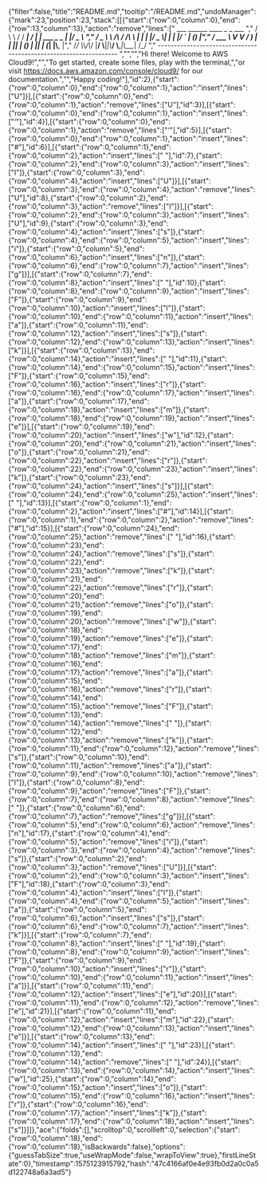 {"filter":false,"title":"README.md","tooltip":"/README.md","undoManager":{"mark":23,"position":23,"stack":[[{"start":{"row":0,"column":0},"end":{"row":13,"column":13},"action":"remove","lines":["         ___        ______     ____ _                 _  ___  ","        / \\ \\      / / ___|   / ___| | ___  _   _  __| |/ _ \\ ","       / _ \\ \\ /\\ / /\\___ \\  | |   | |/ _ \\| | | |/ _` | (_) |","      / ___ \\ V  V /  ___) | | |___| | (_) | |_| | (_| |\\__, |","     /_/   \\_\\_/\\_/  |____/   \\____|_|\\___/ \\__,_|\\__,_|  /_/ "," ----------------------------------------------------------------- ","","","Hi there! Welcome to AWS Cloud9!","","To get started, create some files, play with the terminal,","or visit https://docs.aws.amazon.com/console/cloud9/ for our documentation.","","Happy coding!"],"id":2},{"start":{"row":0,"column":0},"end":{"row":0,"column":1},"action":"insert","lines":["U"]}],[{"start":{"row":0,"column":0},"end":{"row":0,"column":1},"action":"remove","lines":["U"],"id":3}],[{"start":{"row":0,"column":0},"end":{"row":0,"column":1},"action":"insert","lines":["‘"],"id":4}],[{"start":{"row":0,"column":0},"end":{"row":0,"column":1},"action":"remove","lines":["‘"],"id":5}],[{"start":{"row":0,"column":0},"end":{"row":0,"column":1},"action":"insert","lines":["#"],"id":6}],[{"start":{"row":0,"column":1},"end":{"row":0,"column":2},"action":"insert","lines":[" "],"id":7},{"start":{"row":0,"column":2},"end":{"row":0,"column":3},"action":"insert","lines":["I"]},{"start":{"row":0,"column":3},"end":{"row":0,"column":4},"action":"insert","lines":["U"]}],[{"start":{"row":0,"column":3},"end":{"row":0,"column":4},"action":"remove","lines":["U"],"id":8},{"start":{"row":0,"column":2},"end":{"row":0,"column":3},"action":"remove","lines":["I"]}],[{"start":{"row":0,"column":2},"end":{"row":0,"column":3},"action":"insert","lines":["U"],"id":9},{"start":{"row":0,"column":3},"end":{"row":0,"column":4},"action":"insert","lines":["s"]},{"start":{"row":0,"column":4},"end":{"row":0,"column":5},"action":"insert","lines":["i"]},{"start":{"row":0,"column":5},"end":{"row":0,"column":6},"action":"insert","lines":["n"]},{"start":{"row":0,"column":6},"end":{"row":0,"column":7},"action":"insert","lines":["g"]}],[{"start":{"row":0,"column":7},"end":{"row":0,"column":8},"action":"insert","lines":[" "],"id":10},{"start":{"row":0,"column":8},"end":{"row":0,"column":9},"action":"insert","lines":["F"]},{"start":{"row":0,"column":9},"end":{"row":0,"column":10},"action":"insert","lines":["l"]},{"start":{"row":0,"column":10},"end":{"row":0,"column":11},"action":"insert","lines":["a"]},{"start":{"row":0,"column":11},"end":{"row":0,"column":12},"action":"insert","lines":["s"]},{"start":{"row":0,"column":12},"end":{"row":0,"column":13},"action":"insert","lines":["k"]}],[{"start":{"row":0,"column":13},"end":{"row":0,"column":14},"action":"insert","lines":[" "],"id":11},{"start":{"row":0,"column":14},"end":{"row":0,"column":15},"action":"insert","lines":["F"]},{"start":{"row":0,"column":15},"end":{"row":0,"column":16},"action":"insert","lines":["r"]},{"start":{"row":0,"column":16},"end":{"row":0,"column":17},"action":"insert","lines":["a"]},{"start":{"row":0,"column":17},"end":{"row":0,"column":18},"action":"insert","lines":["m"]},{"start":{"row":0,"column":18},"end":{"row":0,"column":19},"action":"insert","lines":["e"]}],[{"start":{"row":0,"column":19},"end":{"row":0,"column":20},"action":"insert","lines":["w"],"id":12},{"start":{"row":0,"column":20},"end":{"row":0,"column":21},"action":"insert","lines":["o"]},{"start":{"row":0,"column":21},"end":{"row":0,"column":22},"action":"insert","lines":["r"]},{"start":{"row":0,"column":22},"end":{"row":0,"column":23},"action":"insert","lines":["k"]},{"start":{"row":0,"column":23},"end":{"row":0,"column":24},"action":"insert","lines":["s"]}],[{"start":{"row":0,"column":24},"end":{"row":0,"column":25},"action":"insert","lines":[" "],"id":13}],[{"start":{"row":0,"column":1},"end":{"row":0,"column":2},"action":"insert","lines":["#"],"id":14}],[{"start":{"row":0,"column":1},"end":{"row":0,"column":2},"action":"remove","lines":["#"],"id":15}],[{"start":{"row":0,"column":24},"end":{"row":0,"column":25},"action":"remove","lines":[" "],"id":16},{"start":{"row":0,"column":23},"end":{"row":0,"column":24},"action":"remove","lines":["s"]},{"start":{"row":0,"column":22},"end":{"row":0,"column":23},"action":"remove","lines":["k"]},{"start":{"row":0,"column":21},"end":{"row":0,"column":22},"action":"remove","lines":["r"]},{"start":{"row":0,"column":20},"end":{"row":0,"column":21},"action":"remove","lines":["o"]},{"start":{"row":0,"column":19},"end":{"row":0,"column":20},"action":"remove","lines":["w"]},{"start":{"row":0,"column":18},"end":{"row":0,"column":19},"action":"remove","lines":["e"]},{"start":{"row":0,"column":17},"end":{"row":0,"column":18},"action":"remove","lines":["m"]},{"start":{"row":0,"column":16},"end":{"row":0,"column":17},"action":"remove","lines":["a"]},{"start":{"row":0,"column":15},"end":{"row":0,"column":16},"action":"remove","lines":["r"]},{"start":{"row":0,"column":14},"end":{"row":0,"column":15},"action":"remove","lines":["F"]},{"start":{"row":0,"column":13},"end":{"row":0,"column":14},"action":"remove","lines":[" "]},{"start":{"row":0,"column":12},"end":{"row":0,"column":13},"action":"remove","lines":["k"]},{"start":{"row":0,"column":11},"end":{"row":0,"column":12},"action":"remove","lines":["s"]},{"start":{"row":0,"column":10},"end":{"row":0,"column":11},"action":"remove","lines":["a"]},{"start":{"row":0,"column":9},"end":{"row":0,"column":10},"action":"remove","lines":["l"]},{"start":{"row":0,"column":8},"end":{"row":0,"column":9},"action":"remove","lines":["F"]},{"start":{"row":0,"column":7},"end":{"row":0,"column":8},"action":"remove","lines":[" "]},{"start":{"row":0,"column":6},"end":{"row":0,"column":7},"action":"remove","lines":["g"]}],[{"start":{"row":0,"column":5},"end":{"row":0,"column":6},"action":"remove","lines":["n"],"id":17},{"start":{"row":0,"column":4},"end":{"row":0,"column":5},"action":"remove","lines":["i"]},{"start":{"row":0,"column":3},"end":{"row":0,"column":4},"action":"remove","lines":["s"]},{"start":{"row":0,"column":2},"end":{"row":0,"column":3},"action":"remove","lines":["U"]}],[{"start":{"row":0,"column":2},"end":{"row":0,"column":3},"action":"insert","lines":["F"],"id":18},{"start":{"row":0,"column":3},"end":{"row":0,"column":4},"action":"insert","lines":["l"]},{"start":{"row":0,"column":4},"end":{"row":0,"column":5},"action":"insert","lines":["a"]},{"start":{"row":0,"column":5},"end":{"row":0,"column":6},"action":"insert","lines":["s"]},{"start":{"row":0,"column":6},"end":{"row":0,"column":7},"action":"insert","lines":["k"]}],[{"start":{"row":0,"column":7},"end":{"row":0,"column":8},"action":"insert","lines":[" "],"id":19},{"start":{"row":0,"column":8},"end":{"row":0,"column":9},"action":"insert","lines":["F"]},{"start":{"row":0,"column":9},"end":{"row":0,"column":10},"action":"insert","lines":["r"]},{"start":{"row":0,"column":10},"end":{"row":0,"column":11},"action":"insert","lines":["a"]}],[{"start":{"row":0,"column":11},"end":{"row":0,"column":12},"action":"insert","lines":["e"],"id":20}],[{"start":{"row":0,"column":11},"end":{"row":0,"column":12},"action":"remove","lines":["e"],"id":21}],[{"start":{"row":0,"column":11},"end":{"row":0,"column":12},"action":"insert","lines":["m"],"id":22},{"start":{"row":0,"column":12},"end":{"row":0,"column":13},"action":"insert","lines":["e"]}],[{"start":{"row":0,"column":13},"end":{"row":0,"column":14},"action":"insert","lines":[" "],"id":23}],[{"start":{"row":0,"column":13},"end":{"row":0,"column":14},"action":"remove","lines":[" "],"id":24}],[{"start":{"row":0,"column":13},"end":{"row":0,"column":14},"action":"insert","lines":["w"],"id":25},{"start":{"row":0,"column":14},"end":{"row":0,"column":15},"action":"insert","lines":["o"]},{"start":{"row":0,"column":15},"end":{"row":0,"column":16},"action":"insert","lines":["r"]},{"start":{"row":0,"column":16},"end":{"row":0,"column":17},"action":"insert","lines":["k"]},{"start":{"row":0,"column":17},"end":{"row":0,"column":18},"action":"insert","lines":["s"]}]]},"ace":{"folds":[],"scrolltop":0,"scrollleft":0,"selection":{"start":{"row":0,"column":18},"end":{"row":0,"column":18},"isBackwards":false},"options":{"guessTabSize":true,"useWrapMode":false,"wrapToView":true},"firstLineState":0},"timestamp":1575123915792,"hash":"47c4166af0e4e93fb0d2a0c0a5d122748a6a3ad5"}